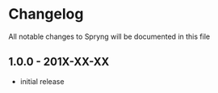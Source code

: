# Changelog

All notable changes to Spryng will be documented in this file

## 1.0.0 - 201X-XX-XX

-   initial release
